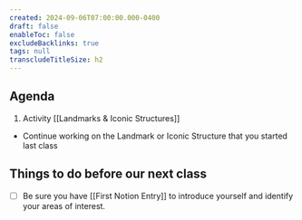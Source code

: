 ```yaml
---
created: 2024-09-06T07:00:00.000-0400
draft: false
enableToc: false
excludeBacklinks: true
tags: null
transcludeTitleSize: h2
---
```


## Agenda
1. Activity [[Landmarks & Iconic Structures]]
- Continue working on the Landmark or Iconic Structure that you started last class

## Things to do before our next class
- [ ] Be sure you have [[First Notion Entry]] to introduce yourself and identify your areas of interest.